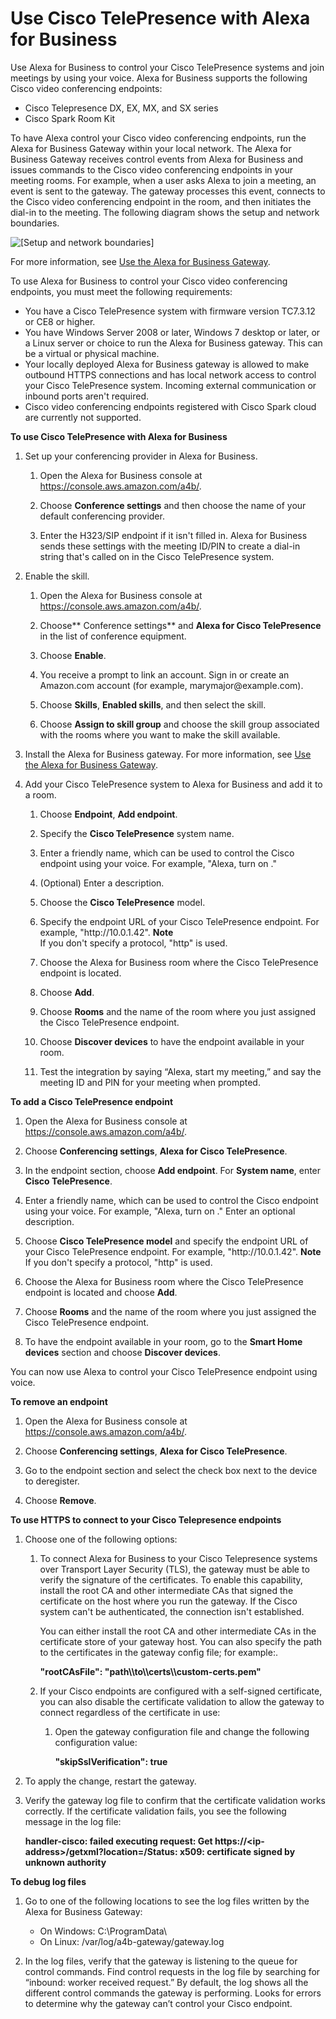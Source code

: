 # Use Cisco TelePresence with Alexa for Business<a name="using-cisco"></a>

Use Alexa for Business to control your Cisco TelePresence systems and join meetings by using your voice\. Alexa for Business supports the following Cisco video conferencing endpoints:
+ Cisco Telepresence DX, EX, MX, and SX series
+ Cisco Spark Room Kit

To have Alexa control your Cisco video conferencing endpoints, run the Alexa for Business Gateway within your local network\. The Alexa for Business Gateway receives control events from Alexa for Business and issues commands to the Cisco video conferencing endpoints in your meeting rooms\. For example, when a user asks Alexa to join a meeting, an event is sent to the gateway\. The gateway processes this event, connects to the Cisco video conferencing endpoint in the room, and then initiates the dial\-in to the meeting\. The following diagram shows the setup and network boundaries\.

![\[Setup and network boundaries\]](http://docs.aws.amazon.com/a4b/latest/ag/images/setup-network-boundaries-NEW.png)

For more information, see [Use the Alexa for Business Gateway](a4b-gateway.md)\.

To use Alexa for Business to control your Cisco video conferencing endpoints, you must meet the following requirements:
+ You have a Cisco TelePresence system with firmware version TC7\.3\.12 or CE8 or higher\.
+ You have Windows Server 2008 or later, Windows 7 desktop or later, or a Linux server or choice to run the Alexa for Business gateway\. This can be a virtual or physical machine\.
+ Your locally deployed Alexa for Business gateway is allowed to make outbound HTTPS connections and has local network access to control your Cisco TelePresence system\. Incoming external communication or inbound ports aren't required\.
+ Cisco video conferencing endpoints registered with Cisco Spark cloud are currently not supported\.

**To use Cisco TelePresence with Alexa for Business**

1. Set up your conferencing provider in Alexa for Business\.

   1. Open the Alexa for Business console at [https://console\.aws\.amazon\.com/a4b/](https://console.aws.amazon.com/a4b/)\.

   1. Choose **Conference settings** and then choose the name of your default conferencing provider\.

   1. Enter the H323/SIP endpoint if it isn't filled in\. Alexa for Business sends these settings with the meeting ID/PIN to create a dial\-in string that's called on in the Cisco TelePresence system\.

1. Enable the skill\.

   1. Open the Alexa for Business console at [https://console\.aws\.amazon\.com/a4b/](https://console.aws.amazon.com/a4b/)\.

   1. Choose** Conference settings** and **Alexa for Cisco TelePresence** in the list of conference equipment\.

   1. Choose **Enable**\.

   1. You receive a prompt to link an account\. Sign in or create an Amazon\.com account \(for example, marymajor@example\.com\)\.

   1. Choose **Skills**, **Enabled skills**, and then select the skill\.

   1. Choose **Assign to skill group** and choose the skill group associated with the rooms where you want to make the skill available\.

1. Install the Alexa for Business gateway\. For more information, see [Use the Alexa for Business Gateway](a4b-gateway.md)\. 

1. Add your Cisco TelePresence system to Alexa for Business and add it to a room\.

   1. Choose **Endpoint**, **Add endpoint**\.

   1. Specify the **Cisco TelePresence** system name\.

   1. Enter a friendly name, which can be used to control the Cisco endpoint using your voice\. For example, "Alexa, turn on <friendly name>\."

   1. \(Optional\) Enter a description\.

   1. Choose the **Cisco TelePresence** model\.

   1. Specify the endpoint URL of your Cisco TelePresence endpoint\. For example, "http://10\.0\.1\.42"\. 
**Note**  
If you don't specify a protocol, "http" is used\.

   1. Choose the Alexa for Business room where the Cisco TelePresence endpoint is located\.

   1. Choose **Add**\.

   1. Choose **Rooms** and the name of the room where you just assigned the Cisco TelePresence endpoint\.

   1. Choose **Discover devices** to have the endpoint available in your room\.

   1. Test the integration by saying “Alexa, start my meeting,” and say the meeting ID and PIN for your meeting when prompted\. 

**To add a Cisco TelePresence endpoint**

1. Open the Alexa for Business console at [https://console\.aws\.amazon\.com/a4b/](https://console.aws.amazon.com/a4b/)\.

1. Choose **Conferencing settings**, **Alexa for Cisco TelePresence**\.

1. In the endpoint section, choose **Add endpoint**\. For **System name**, enter **Cisco TelePresence**\.

1. Enter a friendly name, which can be used to control the Cisco endpoint using your voice\. For example, "Alexa, turn on <friendly name>\." Enter an optional description\.

1. Choose **Cisco TelePresence model** and specify the endpoint URL of your Cisco TelePresence endpoint\. For example, "http://10\.0\.1\.42"\.
**Note**  
If you don't specify a protocol, "http" is used\.

1. Choose the Alexa for Business room where the Cisco TelePresence endpoint is located and choose **Add**\.

1. Choose **Rooms** and the name of the room where you just assigned the Cisco TelePresence endpoint\.

1. To have the endpoint available in your room, go to the **Smart Home devices** section and choose **Discover devices**\.

You can now use Alexa to control your Cisco TelePresence endpoint using voice\.

**To remove an endpoint**

1. Open the Alexa for Business console at [https://console\.aws\.amazon\.com/a4b/](https://console.aws.amazon.com/a4b/)\.

1. Choose **Conferencing settings**, **Alexa for Cisco TelePresence**\.

1. Go to the endpoint section and select the check box next to the device to deregister\. 

1. Choose **Remove**\.

**To use HTTPS to connect to your Cisco Telepresence endpoints**

1. Choose one of the following options:

   1. To connect Alexa for Business to your Cisco Telepresence systems over Transport Layer Security \(TLS\), the gateway must be able to verify the signature of the certificates\. To enable this capability, install the root CA and other intermediate CAs that signed the certificate on the host where you run the gateway\. If the Cisco system can't be authenticated, the connection isn't established\. 

      You can either install the root CA and other intermediate CAs in the certificate store of your gateway host\. You can also specify the path to the certificates in the gateway config file; for example:\.

      **"rootCAsFile": "path\\\\to\\\\certs\\\\custom\-certs\.pem"**

   1. If your Cisco endpoints are configured with a self\-signed certificate, you can also disable the certificate validation to allow the gateway to connect regardless of the certificate in use:

      1. Open the gateway configuration file and change the following configuration value:

         **"skipSslVerification": true**

1. To apply the change, restart the gateway\.

1. Verify the gateway log file to confirm that the certificate validation works correctly\. If the certificate validation fails, you see the following message in the log file:

   **handler\-cisco: failed executing request: Get https://<ip\-address>/getxml?location=/Status: x509: certificate signed by unknown authority**

**To debug log files**

1. Go to one of the following locations to see the log files written by the Alexa for Business Gateway:
   + On Windows: C:\\ProgramData\\
   + On Linux: /var/log/a4b\-gateway/gateway\.log

1. In the log files, verify that the gateway is listening to the queue for control commands\. Find control requests in the log file by searching for “inbound: worker received request\.” By default, the log shows all the different control commands the gateway is performing\. Looks for errors to determine why the gateway can’t control your Cisco endpoint\.